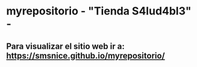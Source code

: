 # myrepositorio - "Tienda S4lud4bl3" -
## Para visualizar el sitio web ir a: https://smsnice.github.io/myrepositorio/ 



